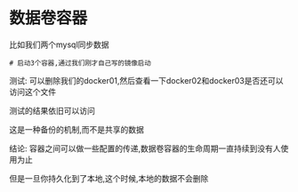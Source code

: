 
# 数据卷容器
比如我们两个mysql同步数据

```shell
# 启动3个容器,通过我们刚才自己写的镜像启动
```

测试: 可以删除我们的docker01,然后查看一下docker02和docker03是否还可以访问这个文件

测试的结果依旧可以访问

这是一种备份的机制,而不是共享的数据

结论: 容器之间可以做一些配置的传递,数据卷容器的生命周期一直持续到没有人使用为止

但是一旦你持久化到了本地,这个时候,本地的数据不会删除

